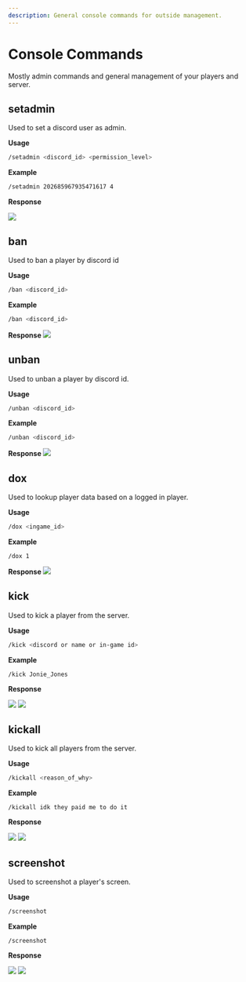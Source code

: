 ```yaml
---
description: General console commands for outside management.
---
```


# Console Commands

Mostly admin commands and general management of your players and server.

## setadmin

Used to set a discord user as admin.

**Usage**

```sh
/setadmin <discord_id> <permission_level>
```

**Example**

```sh
/setadmin 202685967935471617 4
```

**Response**

![](https://i.imgur.com/rw2u1Xq.png)

## ban

Used to ban a player by discord id

**Usage**

```sh
/ban <discord_id>
```

**Example**

```sh
/ban <discord_id>
```

**Response**
![](https://i.imgur.com/cG78QHW.png)

## unban

Used to unban a player by discord id.

**Usage**

```sh
/unban <discord_id>
```

**Example**

```sh
/unban <discord_id>
```

**Response**
![](https://i.imgur.com/Pve8Tl1.png)

## dox

Used to lookup player data based on a logged in player.

**Usage**

```sh
/dox <ingame_id>
```

**Example**

```
/dox 1
```

**Response**
![](https://i.imgur.com/TlBD8Sv.png)

## kick

Used to kick a player from the server.

**Usage**

```sh
/kick <discord or name or in-game id>
```

**Example**

```
/kick Jonie_Jones
```

**Response**

![](https://i.imgur.com/vyHe8SA.png)
![](https://i.imgur.com/FMxQ1Dm.png)

## kickall

Used to kick all players from the server.

**Usage**

```sh
/kickall <reason_of_why>
```

**Example**

```
/kickall idk they paid me to do it
```

**Response**

![](https://i.imgur.com/vyHe8SA.png)
![](https://i.imgur.com/FMxQ1Dm.png)

## screenshot

Used to screenshot a player's screen.

**Usage**

```sh
/screenshot
```

**Example**

```
/screenshot
```

**Response**

![](https://i.imgur.com/KIemnca.png)
![](https://i.imgur.com/l5rwSyu.png)
